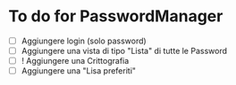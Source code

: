 # To do for PasswordManager


- [ ] Aggiungere login (solo password)
- [ ] Aggiungere una vista di tipo "Lista" di tutte le Password
- [ ] ! Aggiungere una Crittografia
- [ ] Aggiungere una "Lisa preferiti"
